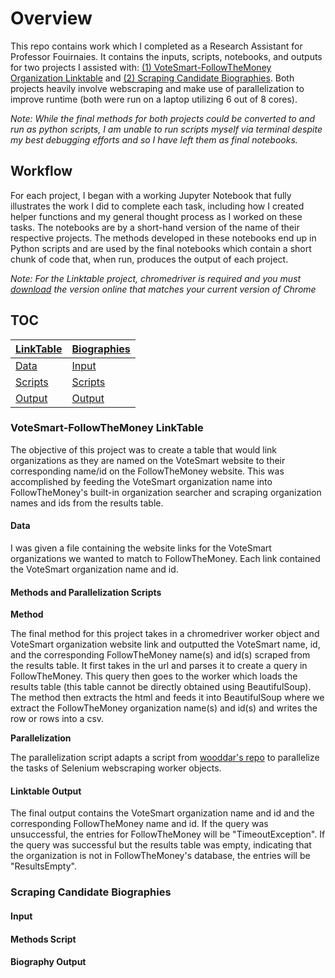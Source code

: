 # Overview

This repo contains work which I completed as a Research Assistant for Professor Fouirnaies. It contains the inputs, scripts, notebooks, and outputs for two projects I assisted with: [(1) VoteSmart-FollowTheMoney Organization Linktable](###votesmart-followthemoney-linktable) and [(2) Scraping Candidate Biographies](###scraping-candidate-biographies). Both projects heavily involve webscraping and make use of parallelization to improve runtime (both were run on a laptop utilizing 6 out of 8 cores). 

*Note: While the final methods for both projects could be converted to and run as python scripts, I am unable to run scripts myself via terminal despite my best debugging efforts and so I have left them as final notebooks.*


## Workflow

For each project, I began with a working Jupyter Notebook that fully illustrates the work I did to complete each task, including how I created helper functions and my general thought process as I worked on these tasks. The notebooks are by a short-hand version of the name of their respective projects. The methods developed in these notebooks end up in Python scripts and are used by the final notebooks which contain a short chunk of code that, when run, produces the output of each project. 

*Note: For the Linktable project, chromedriver is required and you must [download](https://chromedriver.chromium.org/downloads) the version online that matches your current version of Chrome*

## TOC  
[LinkTable](###votesmart-followthemoney-linktable) | [Biographies](###scraping-candidate-biographies)
--- | --- 
[Data](####data) | [Input](####input)
[Scripts](####methods-and-parallelization-scripts) | [Scripts](####methods-script)
[Output](####linktable-output) | [Output](####biography-output)



### VoteSmart-FollowTheMoney LinkTable

The objective of this project was to create a table that would link organizations as they are named on the VoteSmart website to their corresponding name/id on the FollowTheMoney website. This was accomplished by feeding the VoteSmart organization name into  FollowTheMoney's built-in organization searcher and scraping organization names and ids from the results table. 

#### Data

I was given a file containing the website links for the VoteSmart organizations we wanted to match to FollowTheMoney. Each link contained the VoteSmart organization name and id. 

#### Methods and Parallelization Scripts

**Method**

The final method for this project takes in a chromedriver worker object and VoteSmart organization website link and outputted the VoteSmart name, id, and the corresponding FollowTheMoney name(s) and id(s) scraped from the results table. It first takes in the url and parses it to create a query in FollowTheMoney. This query then goes to the worker which loads the results table (this table cannot be directly obtained using BeautifulSoup). The method then extracts the html and feeds it into BeautifulSoup where we extract the FollowTheMoney organization name(s) and id(s) and writes the row or rows into a csv. 

**Parallelization**

The parallelization script adapts a script from [wooddar's repo](https://gist.github.com/wooddar/df4c89f381fa20ce819e94782dc5bc04) to parallelize the tasks of Selenium webscraping worker objects. 

#### Linktable Output

The final output contains the VoteSmart organization name and id and the corresponding FollowTheMoney name and id. If the query was unsuccessful, the entries for FollowTheMoney will be "TimeoutException". If the query was successful but the results table was empty, indicating that the organization is not in FollowTheMoney's database, the entries will be "ResultsEmpty". 


### Scraping Candidate Biographies



#### Input



#### Methods Script



#### Biography Output

